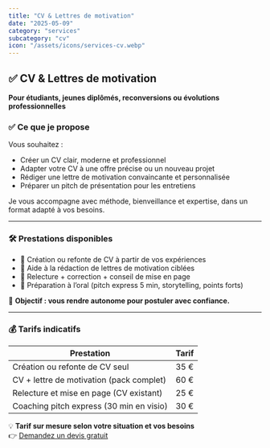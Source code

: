 ```yaml
---
title: "CV & Lettres de motivation"
date: "2025-05-09"
category: "services"
subcategory: "cv"
icon: "/assets/icons/services-cv.webp"
---
```


## ✅ CV & Lettres de motivation

**Pour étudiants, jeunes diplômés, reconversions ou évolutions professionnelles**

### ✅ Ce que je propose

Vous souhaitez :

- Créer un CV clair, moderne et professionnel  
- Adapter votre CV à une offre précise ou un nouveau projet  
- Rédiger une lettre de motivation convaincante et personnalisée  
- Préparer un pitch de présentation pour les entretiens  

Je vous accompagne avec méthode, bienveillance et expertise, dans un format adapté à vos besoins.

---

### 🛠️ Prestations disponibles

- 🔹 Création ou refonte de CV à partir de vos expériences  
- 🔹 Aide à la rédaction de lettres de motivation ciblées  
- 🔹 Relecture + correction + conseil de mise en page  
- 🔹 Préparation à l’oral (pitch express 5 min, storytelling, points forts)

🎯 **Objectif : vous rendre autonome pour postuler avec confiance.**

---

### 💰 Tarifs indicatifs

| Prestation                                 | Tarif     |
|--------------------------------------------|-----------|
| Création ou refonte de CV seul             | 35 €      |
| CV + lettre de motivation (pack complet)   | 60 €      |
| Relecture et mise en page (CV existant)    | 25 €      |
| Coaching pitch express (30 min en visio)   | 30 €      |

💡 **Tarif sur mesure selon votre situation et vos besoins**  
👉 [Demandez un devis gratuit](/contact/form)
